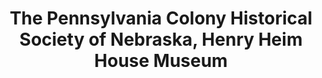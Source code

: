 ---
layout: repo
title: "The Pennsylvania Colony Historical Society of Nebraska, Henry Heim House Museum"
id: 11323
permalink: repos/11323/
---
